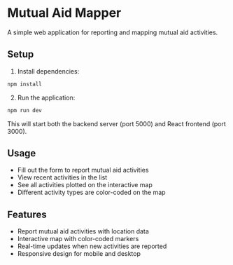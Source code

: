 # Mutual Aid Mapper

A simple web application for reporting and mapping mutual aid activities.

## Setup

1. Install dependencies:
```bash
npm install
```

2. Run the application:
```bash
npm run dev
```

This will start both the backend server (port 5000) and React frontend (port 3000).

## Usage

- Fill out the form to report mutual aid activities
- View recent activities in the list
- See all activities plotted on the interactive map
- Different activity types are color-coded on the map

## Features

- Report mutual aid activities with location data
- Interactive map with color-coded markers
- Real-time updates when new activities are reported
- Responsive design for mobile and desktop